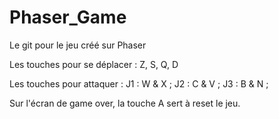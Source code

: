 # Phaser_Game
Le git pour le jeu créé sur Phaser


Les touches pour se déplacer : 
Z, S, Q, D

Les touches pour attaquer :
J1 : W & X ;
J2 : C & V ;
J3 : B & N ;

Sur l'écran de game over, la touche A sert à reset le jeu.
